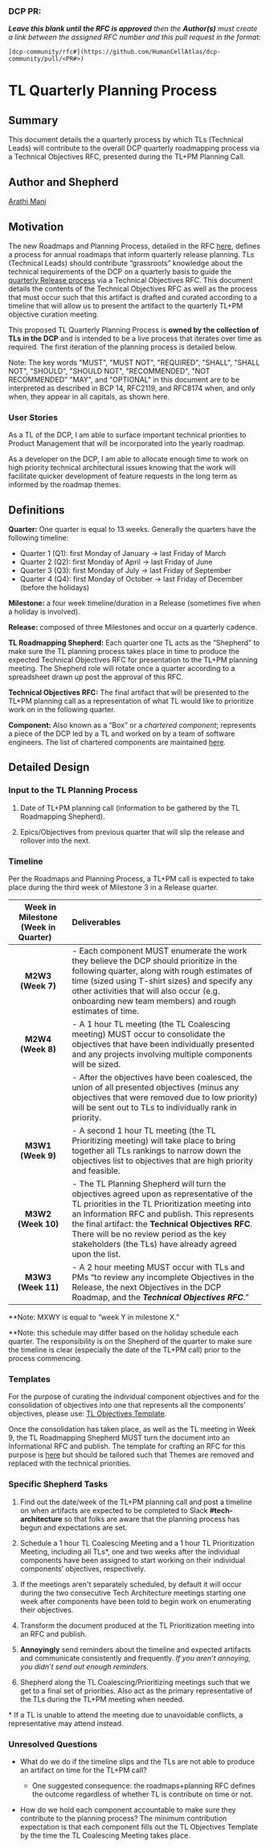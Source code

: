 ### DCP PR:

***Leave this blank until the RFC is approved** then the **Author(s)** must create a link between the assigned RFC number and this pull request in the format:*

`[dcp-community/rfc#](https://github.com/HumanCellAtlas/dcp-community/pull/<PR#>)`

# TL Quarterly Planning Process

## Summary

This document details the a quarterly process by which TLs (Technical Leads) will contribute to the overall DCP
quarterly roadmapping process via a Technical Objectives RFC, presented during the TL+PM Planning Call.

## Author and Shepherd

[Arathi Mani](mailto:arathi.mani@chanzuckerberg.com)

## Motivation

The new Roadmaps and Planning Process, detailed in the RFC [here](https://github.com/HumanCellAtlas/dcp-community/blob/4bb18c65af5b244460cf404465b1dbc4ee0cc65e/rfcs/text/0000-roadmaps%2Bplanning.md),
defines a process for annual roadmaps that inform quarterly release planning. TLs (Technical Leads) should contribute
“grassroots” knowledge about the technical requirements of the DCP on a quarterly basis to guide the 
[quarterly Release process](https://github.com/HumanCellAtlas/dcp-community/blob/4bb18c65af5b244460cf404465b1dbc4ee0cc65e/rfcs/text/0000-roadmaps%2Bplanning.md#planning-and-executing-a-release)
via a Technical Objectives RFC. This document details the contents of the Technical Objectives RFC as well as the
process that must occur such that this artifact is drafted and curated according to a timeline that will allow us to
present the artifact to the quarterly TL+PM objective curation meeting.

This proposed TL Quarterly Planning Process is **owned by the collection of TLs in the DCP** and is intended to
be a live process that iterates over time as required. The first iteration of the planning process is detailed below.  

Note: The key words "MUST", "MUST NOT", "REQUIRED", "SHALL", "SHALL NOT", "SHOULD", "SHOULD NOT", "RECOMMENDED", "NOT
RECOMMENDED" "MAY", and "OPTIONAL" in this document are to be interpreted as described in BCP 14, RFC2119, and RFC8174
when, and only when, they appear in all capitals, as shown here.

### User Stories

As a TL of the DCP, I am able to surface important technical priorities to Product Management that will be incorporated
into the yearly roadmap. 

As a developer on the DCP, I am able to allocate enough time to work on high priority technical architectural issues
knowing that the work will facilitate quicker development of feature requests in the long term as informed by
the roadmap themes.

## Definitions
**Quarter:** One quarter is equal to 13 weeks. Generally the quarters have the following timeline:

- Quarter 1 (Q1): first Monday of January -> last Friday of March
- Quarter 2 (Q2): first Monday of April -> last Friday of June
- Quarter 3 (Q3): first Monday of July -> last Friday of September
- Quarter 4 (Q4): first Monday of October -> last Friday of December (before the holidays)

**Milestone:** a four week timeline/duration in a Release (sometimes five when a holiday is involved).

**Release:** composed of three Milestones and occur on a quarterly cadence.

**TL Roadmapping Shepherd:** Each quarter one TL acts as the “Shepherd” to make sure the TL planning process takes place
in time to produce the expected Technical Objectives RFC for presentation to the TL+PM planning meeting. The Shepherd
role will rotate once a quarter according to a spreadsheet drawn up post the approval of this RFC. 

**Technical Objectives RFC:** The final artifact that will be presented to the TL+PM planning call as a representation
of what TL would like to prioritize work on in the following quarter.

**Component:** Also known as a “Box” or a *chartered component*; represents a piece of the DCP led by a TL and worked on
by a team of software engineers. The list of chartered components are maintained
[here](https://github.com/HumanCellAtlas/dcp-community/tree/master/charters).


## Detailed Design

### Input to the TL Planning Process

1) Date of TL+PM planning call (information to be gathered by the TL Roadmapping Shepherd).

2) Epics/Objectives from previous quarter that will slip the release and rollover into the next.

### Timeline

Per the Roadmaps and Planning Process, a TL+PM call is expected to take place during the third week of Milestone 3 in a
Release quarter.

| &nbsp;&nbsp;Week in Milestone (Week in Quarter) &nbsp;&nbsp;| Deliverables |
|           :----:                    | :--- |
| **M2W3 (Week 7)**  | - Each component MUST enumerate the work they believe the DCP should prioritize in the following quarter, along with rough estimates of time (sized using T-shirt sizes) and specify any other activities that will also occur (e.g. onboarding new team members) and rough estimates of time. |
| **M2W4 (Week 8)**  | - A 1 hour TL meeting (the TL Coalescing meeting) MUST occur to consolidate the objectives that have been individually presented and any projects involving multiple components will be sized. |
|                    | - After the objectives have been coalesced, the union of all presented objectives (minus any objectives that were removed due to low priority) will be sent out to TLs to individually rank in priority. |
| **M3W1 (Week 9)**  | - A second 1 hour TL meeting (the TL Prioritizing meeting) will take place to bring together all TLs rankings to narrow down the objectives list to objectives that are high priority and feasible. |
| **M3W2 (Week 10)** | - The TL Planning Shepherd will turn the objectives agreed upon as representative of the TL priorities in the TL Prioritization meeting into an Information RFC and publish. This represents the final artifact: the **Technical Objectives RFC**. There will be no review period as the key stakeholders (the TLs) have already agreed upon the list. |
| **M3W3 (Week 11)** | - A 2 hour meeting MUST occur with TLs and PMs “to review any incomplete Objectives in the Release, the next Objectives in the DCP Roadmap, and the ***Technical Objectives RFC***.” |

**Note: MXWY is equal to “week Y in milestone X.”

**Note: this schedule may differ based on the holiday schedule each quarter. The responsibility is on the Shepherd of
the quarter to make sure the timeline is clear (especially the date of the TL+PM call) prior to the process commencing.

### Templates

For the purpose of curating the individual component objectives and for the consolidation of objectives into one that
represents all the components’ objectives, please use: 
[TL Objectives Template](https://docs.google.com/document/d/1jUo9Y7y9BJhVe8qpgljI45W7JpNlq3ownVBLA3wK0Qw/edit).

Once the consolidation has taken place, as well as the TL meeting in Week 9, the TL Roadmapping Shepherd MUST turn the
document into an Informational RFC and publish. The template for crafting an RFC for this purpose is 
[here](https://github.com/HumanCellAtlas/dcp-community/blob/4bb18c65af5b244460cf404465b1dbc4ee0cc65e/rfcs/roadmap-template.md) 
but should be tailored such that Themes are removed and replaced with the technical priorities.

### Specific Shepherd Tasks

1) Find out the date/week of the TL+PM planning call and post a timeline on when artifacts are expected to be completed
to Slack **#tech-architecture** so that folks are aware that the planning process has begun and expectations are set.

2) Schedule a 1 hour TL Coalescing Meeting and a 1 hour TL Prioritization Meeting, including all TLs\*, one and two
weeks after the individual components have been assigned to start working on their individual components’ objectives,
respectively.

3) If the meetings aren't separately scheduled, by default it will occur during the two consecutive Tech Architecture
meetings starting one week after components have been told to begin work on enumerating their objectives.

4) Transform the document produced at the TL Prioritization meeting into an RFC and publish.

5) **Annoyingly** send reminders about the timeline and expected artifacts and communicate consistently and frequently.
*If you aren’t annoying, you didn’t send out enough reminders.*

6) Shepherd along the TL Coalescing/Prioritizing meetings such that we get to a final set of priorities. Also act as the
primary representative of the TLs during the TL+PM meeting when needed.

\* If a TL is unable to attend the meeting due to unavoidable conflicts, a representative may attend instead.

### Unresolved Questions

- What do we do if the timeline slips and the TLs are not able to produce an artifact on time for the TL+PM call?
  - One suggested consequence: the roadmaps+planning RFC defines the outcome regardless of whether TL is contribute on
  time or not.
    
- How do we hold each component accountable to make sure they contribute to the planning process? The minimum
contribution expectation is that each component fills out the TL Objectives Template by the time the TL Coalescing
Meeting takes place.
